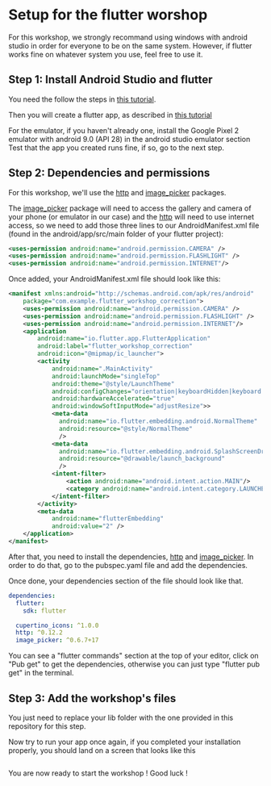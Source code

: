 # Setup for the flutter worshop

For this workshop, we strongly recommand using windows with android studio in order for everyone to be on the same system.
However, if flutter works fine on whatever system you use, feel free to use it.

## Step 1: Install Android Studio and flutter

You need the follow the steps in [this tutorial](https://flutter.dev/docs/get-started/editor).

Then you will create a flutter app, as described in [this tutorial](https://flutter.dev/docs/get-started/test-drive)

For the emulator, if you haven't already one, install the Google Pixel 2 emulator with android 9.0 (API 28) in the android studio emulator section
Test that the app you created runs fine, if so, go to the next step.

## Step 2: Dependencies and permissions

For this workshop, we'll use the [http](https://pub.dev/packages/http) and [image_picker](https://pub.dev/packages/image_picker) packages.

The [image_picker](https://pub.dev/packages/image_picker) package will need to access the gallery and camera of your phone (or emulator in our case) and the [http](https://pub.dev/packages/http) will need to use internet access, so we need to add those three lines to our AndroidManifest.xml file (found in the android/app/src/main folder of your flutter project):

```xml
<uses-permission android:name="android.permission.CAMERA" />
<uses-permission android:name="android.permission.FLASHLIGHT" />
<uses-permission android:name="android.permission.INTERNET"/>
```

Once added, your AndroidManifest.xml file should look like this:

```xml
<manifest xmlns:android="http://schemas.android.com/apk/res/android"
    package="com.example.flutter_workshop_correction">
    <uses-permission android:name="android.permission.CAMERA" />
    <uses-permission android:name="android.permission.FLASHLIGHT" />
    <uses-permission android:name="android.permission.INTERNET"/>
    <application
        android:name="io.flutter.app.FlutterApplication"
        android:label="flutter_workshop_correction"
        android:icon="@mipmap/ic_launcher">
        <activity
            android:name=".MainActivity"
            android:launchMode="singleTop"
            android:theme="@style/LaunchTheme"
            android:configChanges="orientation|keyboardHidden|keyboard|screenSize|smallestScreenSize|locale|layoutDirection|fontScale|screenLayout|density|uiMode"
            android:hardwareAccelerated="true"
            android:windowSoftInputMode="adjustResize">>
            <meta-data
              android:name="io.flutter.embedding.android.NormalTheme"
              android:resource="@style/NormalTheme"
              />
            <meta-data
              android:name="io.flutter.embedding.android.SplashScreenDrawable"
              android:resource="@drawable/launch_background"
              />
            <intent-filter>
                <action android:name="android.intent.action.MAIN"/>
                <category android:name="android.intent.category.LAUNCHER"/>
            </intent-filter>
        </activity>
        <meta-data
            android:name="flutterEmbedding"
            android:value="2" />
    </application>
</manifest>
```

After that, you need to install the dependencies, [http](https://pub.dev/packages/http) and [image_picker](https://pub.dev/packages/image_picker).
In order to do that, go to the pubspec.yaml file and add the dependencies.

Once done, your dependencies section of the file should look like that.

```yaml
dependencies:
  flutter:
    sdk: flutter

  cupertino_icons: ^1.0.0
  http: ^0.12.2
  image_picker: ^0.6.7+17
```

You can see a "flutter commands" section at the top of your editor, click on "Pub get" to get the dependencies, otherwise you can just type "flutter pub get" in the terminal.

## Step 3: Add the workshop's files

You just need to replace your lib folder with the one provided in this repository for this step.

Now try to run your app once again, if you completed your installation properly, you should land on a screen that looks like this

<p align="center">
    <img src='https://cdn.discordapp.com/attachments/615992087468572686/790094587271577620/unknown.png' alt=''>
</p>

You are now ready to start the workshop ! Good luck !